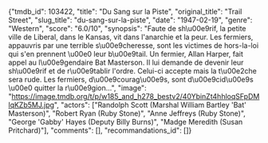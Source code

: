{"tmdb_id": 103422, "title": "Du Sang sur la Piste", "original_title": "Trail Street", "slug_title": "du-sang-sur-la-piste", "date": "1947-02-19", "genre": "Western", "score": "6.0/10", "synopsis": "Faute de sh\u00e9rif, la petite ville de Liberal, dans le Kansas, vit dans l'anarchie et la peur. Les fermiers, appauvris par une terrible s\u00e9cheresse, sont les victimes de hors-la-loi qui s'en prennent \u00e0 leur b\u00e9tail. Un fermier, Allan Harper, fait appel au l\u00e9gendaire Bat Masterson. Il lui demande de devenir leur sh\u00e9rif et de r\u00e9tablir l'ordre. Celui-ci accepte mais la t\u00e2che sera rude. Les fermiers, d\u00e9courag\u00e9s, sont d\u00e9cid\u00e9s \u00e0 quitter la r\u00e9gion...", "image": "https://image.tmdb.org/t/p/w185_and_h278_bestv2/40YbinZt4hhloqSFpDMlqKZb5MJ.jpg", "actors": ["Randolph Scott (Marshal William Bartley 'Bat' Masterson)", "Robert Ryan (Ruby Stone)", "Anne Jeffreys (Ruby Stone)", "George 'Gabby' Hayes (Deputy Billy Burns)", "Madge Meredith (Susan Pritchard)"], "comments": [], "recommandations_id": []}